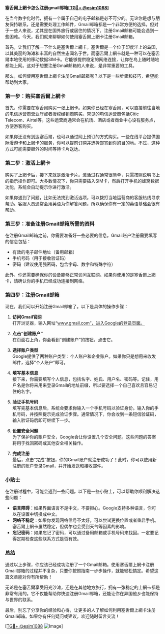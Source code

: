 **塞舌爾上網卡怎么注册gmail邮箱[[TG💪+ @esim1088](https://t.me/s/esim1088)]**

在当今数字化时代，拥有一个属于自己的电子邮箱是必不可少的。无论你是想与朋友保持联系，还是需要处理工作邮件，Gmail邮箱都是一个非常方便的选择。但对于一些人来说，尤其是在国外旅行或居住的情况下，注册Gmail邮箱可能会遇到一些困难。今天，我们就来聊聊如何使用塞舌爾上網卡注册Gmail邮箱。

首先，让我们了解一下什么是塞舌爾上網卡。塞舌爾是一个位于印度洋上的岛国，以其美丽的海滩和丰富的自然生态闻名于世。而塞舌爾上網卡就是一种可以在塞舌爾本地使用的移动数据SIM卡。它能够提供稳定的网络连接，让你在岛上随时随地都能上网。这对于想要注册Gmail邮箱的人来说，是非常重要的工具。

那么，如何使用塞舌爾上網卡注册Gmail邮箱呢？以下是一些步骤和技巧，希望能帮助到大家。

### 第一步：购买塞舌爾上網卡

首先，你需要在塞舌爾购买一张上網卡。如果你已经在塞舌爾，可以直接前往当地的电信运营商营业厅或者授权经销商购买。常见的电信运营商包括Citic Telecom、Airtel等。这些运营商通常会在机场、酒店或者商业中心设有服务点，方便游客购买。

如果你还没有到达塞舌爾，也可以通过网上预订的方式购买。一些在线平台提供国际漫游卡和上網卡的服务，你可以提前订购并选择邮寄到你的目的地。不过，这种方式可能需要额外的时间等待卡片送达。

### 第二步：激活上網卡

购买了上網卡后，接下来就是激活卡片。激活过程通常很简单，只需按照说明书上的指示操作即可。大多数情况下，你只需要插入SIM卡，然后打开手机的蜂窝数据功能，系统会自动提示你进行激活。

如果你遇到了问题，比如无法找到激活选项，可以拨打当地运营商的客服热线寻求帮助。客服人员通常会用英语为你解答问题，所以确保你有一定的英语基础会很有帮助。

### 第三步：准备注册Gmail邮箱所需的资料

在注册Gmail邮箱之前，你需要准备好一些必要的信息。Gmail账户注册需要填写的信息包括：

- 有效的电子邮件地址（备用邮箱）
- 手机号码（用于接收验证码）
- 密码（建议使用强密码，包含字母、数字和特殊字符）

此外，你还需要确保你的设备能够正常访问互联网。如果你使用的是塞舌爾上網卡，请确认你的手机已经成功连接到网络。

### 第四步：注册Gmail邮箱

现在，我们可以开始注册Gmail邮箱了。以下是具体的操作步骤：

1. **访问Gmail官网**  
   打开浏览器，输入网址“www.gmail.com”，进入Google的登录页面。

2. **点击“创建账户”**  
   在页面右上角，你会看到“创建账户”的按钮，点击它。

3. **选择账户类型**  
   Google提供了两种账户类型：个人账户和企业账户。如果你只是想用来收发邮件，选择“个人账户”即可。

4. **填写基本信息**  
   接下来，你需要填写个人信息，包括名字、姓氏、用户名、密码等。记住，用户名是你将来用来登录Gmail的地址前缀，所以要选择一个自己喜欢且容易记住的名字。

5. **验证手机号码**  
   填写完基本信息后，系统会要求你输入一个手机号码以验证身份。输入你的手机号码，并按照提示完成验证步骤。通常情况下，你会收到一条短信验证码，输入验证码后即可继续下一步。

6. **设置安全问题**  
   为了保护你的账户安全，Google会让你设置几个安全问题。这些问题的答案将用于找回密码或其他安全相关操作。

7. **完成注册**  
   最后，点击“完成”按钮，你的Gmail账户就注册成功了！此时，你可以使用新注册的账户登录Gmail，并开始发送和接收邮件。

### 小贴士

在注册过程中，可能会遇到一些问题。以下是一些小贴士，可以帮助你顺利解决这些问题：

- **语言障碍**：如果界面语言不是中文，不要担心。Google支持多种语言，你可以在设置中切换成中文。
- **网络不稳定**：如果你发现网络信号不太好，可以尝试更换位置或者重启手机。塞舌爾上網卡虽然稳定，但偶尔也会受到天气等因素的影响。
- **忘记密码**：如果忘记了密码，可以通过备用邮箱或手机号码来找回。一定要记得定期检查这些联系方式是否有效。

### 总结

通过以上步骤，你应该已经成功注册了一个Gmail邮箱。使用塞舌爾上網卡注册Gmail邮箱的过程并不复杂，只要你按照指南一步步操作，就能轻松搞定。希望这篇文章能对你有所帮助！

无论是在塞舌爾享受阳光沙滩，还是在其他地方旅行，拥有一张稳定的上網卡都是非常有用的。它不仅能帮助你快速注册Gmail邮箱，还能让你在异国他乡也能保持与世界的联系。

最后，别忘了分享你的经验和心得，让更多的人了解如何利用塞舌爾上網卡注册Gmail邮箱。如果你有任何疑问或建议，欢迎随时留言交流！

[[TG💪+ @esim1088](https://t.me/s/esim1088) ![Image](https://i.postimg.cc/4NQfJmqS/Snipaste-2025-05-13-00-14-12.png)]